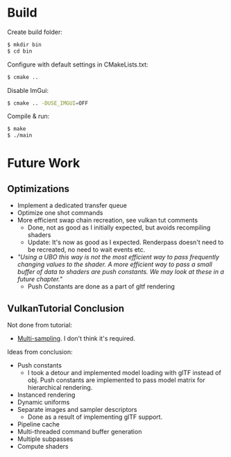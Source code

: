 
# Build

Create build folder:
```sh
$ mkdir bin
$ cd bin
```

Configure with default settings in CMakeLists.txt:
```sh
$ cmake ..
```
Disable ImGui:
```sh
$ cmake .. -DUSE_IMGUI=OFF
```

Compile & run:
```sh
$ make
$ ./main
```


# Future Work

## Optimizations

- Implement a dedicated transfer queue
- Optimize one shot commands
- More efficient swap chain recreation, see vulkan tut comments
    - Done, not as good as I initially expected, but avoids recompiling shaders
	- Update: It's now as good as I expected. Renderpass doesn't need to be recreated, no need to wait events etc.
- _"Using a UBO this way is not the most efficient way to pass frequently changing values to the shader. A more efficient way to pass a small buffer of data to shaders are push constants. We may look at these in a future chapter."_
    - Push Constants are done as a part of gltf rendering


## VulkanTutorial Conclusion

Not done from tutorial:
- [Multi-sampling](https://vulkan-tutorial.com/en/Multisampling). I don't think it's required.

Ideas from conclusion:
- Push constants
    - I took a detour and implemented model loading with glTF instead of obj. Push constants are implemented to pass model matrix for hierarchical rendering.
- Instanced rendering
- Dynamic uniforms
- Separate images and sampler descriptors
    - Done as a result of implementing glTF support.
- Pipeline cache
- Multi-threaded command buffer generation
- Multiple subpasses
- Compute shaders

